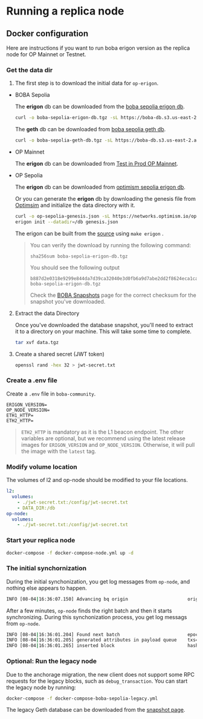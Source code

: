# Running a replica node

## Docker configuration

Here are instructions if you want to run boba erigon version as the replica node for OP Mainnet or Testnet.

### Get the data dir

1. The first step is to download the initial data for `op-erigon`. 

- BOBA Sepolia

  The **erigon** db can be downloaded from the [boba sepolia erigon db](https://boba-db.s3.us-east-2.amazonaws.com/sepolia/boba-sepolia-erigon-db.tgz).

  ```bash
  curl -o boba-sepolia-erigon-db.tgz -sL https://boba-db.s3.us-east-2.amazonaws.com/sepolia/boba-sepolia-erigon-db.tgz
  ```

  The **geth** db can be downloaded from [boba sepolia geth db](https://boba-db.s3.us-east-2.amazonaws.com/sepolia/boba-sepolia-geth-db.tgz).

  ```bash
  curl -o boba-sepolia-geth-db.tgz -sL https://boba-db.s3.us-east-2.amazonaws.com/sepolia/boba-sepolia-geth-db.tgz
  ```

- OP Mainnet

  The **erigon** db can be downloaded from [Test in Prod OP Mainnet](https://op-erigon-backup.mainnet.testinprod.io).

- OP Sepolia

  The **erigon** db can be downloaded from [optimism sepolia erigon db](https://boba-db.s3.us-east-2.amazonaws.com/sepolia/optimism-sepolia-erigon-db.tgz).

  Or you can generate the **erigon** db by downloading the genesis file from [Optimsim](https://networks.optimism.io/op-sepolia/genesis.json) and initialize the data directory with it.
  
  ```bash
  curl -o op-sepolia-genesis.json -sL https://networks.optimism.io/op-sepolia/genesis.json
  erigon init --datadir=/db genesis.json
  ```
  
  The erigon can be built from the [source](https://github.com/bobanetwork/v3-erigon) using `make erigon` .
  
  > You can verify the download by running the following command:
  >
  > ```
  > sha256sum boba-sepolia-erigon-db.tgz
  > ```
  >
  > You should see the following output
  >
  > ```
  > b887d2e0318e9299e844da7d39ca32040e3d0fb6a9d7abe2dd2f8624eca1cade  boba-sepolia-erigon-db.tgz
  > ```
  >
  > Check the [BOBA Snapshots](https://docs.boba.network/for-developers/node-operators/snapshot-downloads) page for the correct checksum for the snapshot you've downloaded.

2. Extract the data Directory

   Once you've downloaded the database snapshot, you'll need to extract it to a directory on your machine. This will take some time to complete.

   ```bash
   tar xvf data.tgz
   ```

3. Create a shared secret (JWT token)

   ```bash
   openssl rand -hex 32 > jwt-secret.txt
   ```

### Create a .env file

Create a  `.env` file in `boba-community`.

```
ERIGON_VERSION=
OP_NODE_VERSION=
ETH1_HTTP=
ETH2_HTTP=
```

> `ETH2_HTTP` is mandatory as it is the L1 beacon endpoint. The other variables are optional, but we recommend using the latest release images for `ERIGON_VERSION` and `OP_NODE_VERSION`. Otherwise, it will pull the image with the `latest` tag.

### Modify volume location

The volumes of l2 and op-node should be modified to your file locations.

```yaml
l2:
  volumes:
    - ./jwt-secret.txt:/config/jwt-secret.txt
    - DATA_DIR:/db
op-node:
  volumes:
  	- ./jwt-secret.txt:/config/jwt-secret.txt
```

### Start your replica node

```bash
docker-compose -f docker-compose-node.yml up -d
```

### The initial synchornization

During the initial synchonization, you get log messages from `op-node`, and nothing else appears to happen.

```bash
INFO [08-04|16:36:07.150] Advancing bq origin                      origin=df76ff..48987e:8301316 originBehind=false
```

After a few minutes, `op-node` finds the right batch and then it starts synchronizing. During this synchonization process, you get log messags from `op-node`.

```bash
INFO [08-04|16:36:01.204] Found next batch                         epoch=44e203..fef9a5:8301309 batch_epoch=8301309                batch_timestamp=1,673,567,518
INFO [08-04|16:36:01.205] generated attributes in payload queue    txs=2  timestamp=1,673,567,518
INFO [08-04|16:36:01.265] inserted block                           hash=ee61ee..256300 number=4,069,725 state_root=a582ae..33a7c5 timestamp=1,673,567,518 parent=5b102e..13196c prev_randao=4758ca..11ff3a fee_recipient=0x4200000000000000000000000000000000000011 txs=2  update_safe=true
```

### Optional: Run the legacy node

Due to the anchorage migration, the new client does not support some RPC requests for the legacy blocks, such as `debug_transaction`. You can start the legacy node by running:

```bash
docker-compose -f docker-compose-boba-sepolia-legacy.yml
```

The legacy Geth database can be downloaded from the [snapshot page](https://docs.boba.network/for-developers/node-operators/snapshot-downloads).
